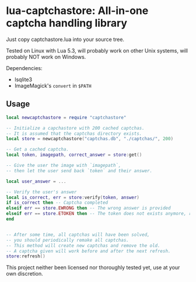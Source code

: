 # lua-captchastore: All-in-one captcha handling library

Just copy captchastore.lua into your source tree.

Tested on Linux with Lua 5.3, will probably work on other Unix systems, will probably NOT work on Windows.

Dependencies:
* lsqlite3
* ImageMagick's `convert` in `$PATH`

## Usage

```lua
local newcaptchastore = require "captchastore"

-- Initialize a capchastore with 200 cached captchas.
-- It is assumed that the captchas directory exists.
local store = newcaptchastore("captchas.db", "./captchas/", 200)

-- Get a cached captcha.
local token, imagepath, correct_answer = store:get()

-- Give the user the image with `imagepath`,
-- then let the user send back `token` and their answer.

local user_answer = ...

-- Verify the user's answer
local is_correct, err = store:verify(token, answer)
if is_correct then -- Captcha completed
elseif err == store.EWRONG then -- The wrong answer is provided
elseif err == store.ETOKEN then -- The token does not exists anymore, request a new captcha
end


-- After some time, all captchas will have been solved,
-- you should periodically remake all captchas.
-- This method will create new captchas and remove the old.
-- A captcha given will work before and after the next refresh.
store:refresh()
```

This project neither been licensed nor thoroughly tested yet, use at your own discretion.
